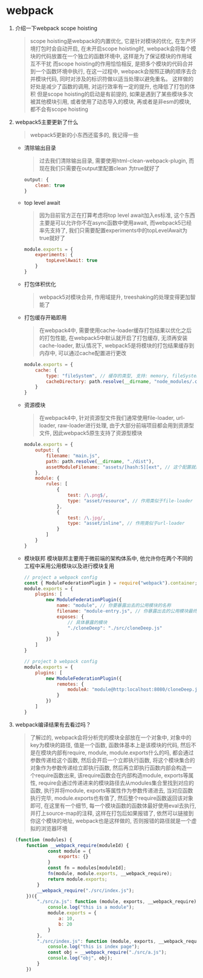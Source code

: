 # webpack

1. 介绍一下webpack scope hoisting
    > scope hoisting是webpack的内置优化, 它是针对模块的优化, 在生产环境打包时会自动开启, 在未开启scope hoisting时, webpack会将每个模块的代码放置在一个独立的函数环境中, 这样是为了保证模块的作用域互不干扰
    > 而scope hoisting的作用恰恰相反, 是把多个模块的代码合并到一个函数环境中执行, 在这一过程中, webpack会按照正确的顺序去合并模块代码, 同时对涉及的标识符做以适当处理以避免重名。
    > 这样做的好处是减少了函数的调用, 对运行效率有一定的提升, 也降低了打包的体积
    > 但是scope hoisting的启动是有前提的, 如果是遇到了某些模块多次被其他模块引用, 或者使用了动态导入的模块, 再或者是非esm的模块, 都不会有scope hoisting

2. webpack5主要更新了什么
    > webpack5更新的小东西还蛮多的, 我记得一些
    - 清除输出目录
        > 过去我们清除输出目录, 需要使用html-clean-webpack-plugin, 而现在我们只需要在output里配置clean 为true就好了
        ```js
        output: {
            clean: true
        }
        ```
    - top level await
        > 因为目前官方正在打算考虑将top level await加入es标准, 这个东西主要是可以允许你不在async函数中使用await, 而webpack5已经率先支持了, 我们只需要配置experiments中的topLevelAwait为true就好了
        ```js
        module.exports = {
            experiments: {
                topLevelAwait: true
            }
        }
        ```
    - 打包体积优化
        > webpack5对模块合并, 作用域提升, treeshaking的处理变得更加智能了

    - 打包缓存开箱即用
        > 在webpack4中, 需要使用cache-loader缓存打包结果以优化之后的打包性能, 在webpack5中默认就开启了打包缓存, 无须再安装cache-loader, 默认情况下, webpack5是将模块的打包结果缓存到内存中, 可以通过cache配置进行更改
        ```js
        module.exports = {
            cache: {
                type: "fileSystem", // 缓存的类型, 支持: memory, fileSystem
                cacheDirectory: path.resolve(__dirname, "node_modules/.cache/webpack"), // 如果缓存类型是fileSystem可以通过该属性设置缓存目录, 默认的缓存目录就是node_modules/.cache/webpack
            }
        }
        ```
    
    - 资源模块
        > 在webpack4中, 针对资源型文件我们通常使用file-loader, url-loader, raw-loader进行处理, 由于大部分前端项目都会用到资源型文件, 因此webpack5原生支持了资源型模块
        ```js
        module.exports = {
            output: {
                filename: "main.js",
                path: path.resolve(__dirname, "./dist"),
                assetModuleFilename: "assets/[hash:5][ext", // 这个配置就是用来保存自定义资源保存的目录
            },
            module: {
                rules: [
                    {
                        test: /\.png$/,
                        type: "asset/resource", // 作用类似于file-loader
                    },
                    {
                        test: /\.jpg/,
                        type: "asset/inline", // 作用类似于url-loader
                    }
                ]
            }
        }
        ```
    - 模块联邦
        模块联邦主要用于微前端的架构体系中, 他允许你在两个不同的工程中采用公用模块以及进行模块复用
        ```js
        // project a webpack config
        const { ModuleFederationPlugin } = require("webpack").container;
        module.exports = {
            plugins: [
                new ModuleFederationPlugin({
                    name: "module", // 你要暴露出去的公用模块的名称
                    filename: "module-entry.js", // 你暴露出去的公用模块最终会打包到一个js文件里, 你可以配置这个js文件名
                    exposes: {
                        // 具体暴露的模块
                        "./cloneDeep": "./src/cloneDeep.js"
                    }
                })
            ]
        }
        ```

        ```js
        // project b webpack config
        module.exports = {
            plugins: [
                new ModuleFederationPlugin({
                    remotes: {
                        moduleA: "module@http:localhost:8080/cloneDeep.js", // 就引入了, 然后导入的时候直接module/cloneDeep就好了
                    }
                })
            ]
        }
        ```
3. webpack编译结果有去看过吗？
    > 了解过的, webpack会将分析完的模块全部放在一个对象中, 对象中的key为模块的路径, 值是一个函数, 函数体基本上是该模块的代码, 然后不是在模块内部有require, module, module.exports什么的吗, 都会通过参数传递给这个函数, 然后会开启一个立即执行函数, 将这个模块集合的对象作为参数传递给立即执行函数, 然后再立即执行函数内部会构造一个require函数出来, 该require函数会在内部构造module, exports等属性, require会通过传递进来的模块路径去从modules集合里找到对应的函数, 执行并将module, exports等属性作为参数传递进去, 当对应函数执行完毕, module.exports也有值了, 然后整个require函数返回该对象即可, 在这里有一个细节, 每一个模块函数的函数体最好使用eval去执行, 并打上source-map的注释, 这样在打包后如果报错了, 依然可以链接到你这个模块的地址, webpack也是这样做的, 否则报错的路径就是一个虚拟的浏览器环境

    ```js
    (function (modules) {
        function __webpack_require(moduleId) {
                const module = {
                    exports: {}
                }
                const fn = modules[moduleId];
                fn(module, module.exports, __webpack_require);
                return module.exports;
            }
            __webpack_require("./src/index.js");
        })({
            "./src/a.js": function (module, exports, __webpack_require) {
                console.log("this is a module");
                module.exports = {
                    a: 10,
                    b: 20
                }
            },
            "./src/index.js": function (module, exports, __webpack_require) {
                console.log("this is index page");
                const obj = __webpack_require("./src/a.js");
                console.log("obj", obj);
            }
        })
    ```